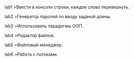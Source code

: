 lab1 >Ввести в консоли строки, каждое слово перевернуть.

lab2 >Генератор паролей по вводу заданой длины.

lab3 >Использовать парадигмы ООП.

lab4 >Редактор файлов.

lab5 >Файловый менеджер.

lab6 >Работа с потоками.
